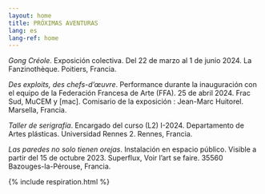 ```yaml
---
layout: home
title: PRÓXIMAS AVENTURAS
lang: es
lang-ref: home
---
```


*Gong Créole*. Exposición colectiva. Del 22 de marzo al 1 de junio 2024. La Fanzinothèque. Poitiers, Francia.

*Des exploits, des chefs-d’œuvre*. Performance durante la inauguración con el equipo de la Federación Francesa de Arte (FFA). 25 de abril 2024. Frac Sud, MuCEM y \[mac]. Comisario de la exposición : Jean-Marc Huitorel. Marsella, Francia.

*Taller de serigrafía*. Encargado del curso (L2) I-2024. Departamento de Artes plásticas. Universidad Rennes 2. Rennes, Francia.

*Las paredes no solo tienen orejas*. Instalación en espacio público. Visible a partir del 15 de octubre 2023. Superflux, Voir l’art se faire. 35560 Bazouges-la-Pérouse, Francia.

{% include respiration.html %}
